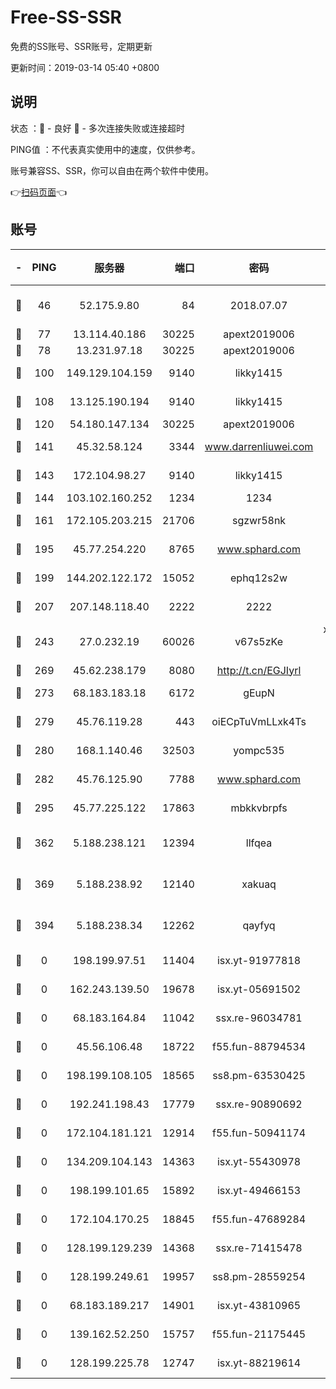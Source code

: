 # Free-SS-SSR

免费的SS账号、SSR账号，定期更新

更新时间：2019-03-14 05:40 +0800

## 说明

状态     ：🙂 - 良好 🙁 - 多次连接失败或连接超时

PING值   ：不代表真实使用中的速度，仅供参考。

账号兼容SS、SSR，你可以自由在两个软件中使用。

👉[扫码页面](https://liesauer.github.io/Free-SS-SSR/)👈

## 账号

|-|PING|服务器|端口|密码|加密方式|区域|
|:----:|:----:|:-----:|-----:|:----:|:----:|:----:|
|🙂|46|52.175.9.80|84|2018.07.07|chacha20-ietf-poly1305|HK|
|🙂|77|13.114.40.186|30225|apext2019006|chacha20|JP|
|🙂|78|13.231.97.18|30225|apext2019006|chacha20|JP|
|🙂|100|149.129.104.159|9140|likky1415|aes-256-cfb|HK|
|🙂|108|13.125.190.194|9140|likky1415|aes-256-cfb|KR|
|🙂|120|54.180.147.134|30225|apext2019006|chacha20|KR|
|🙂|141|45.32.58.124|3344|www.darrenliuwei.com|aes-256-cfb|JP|
|🙂|143|172.104.98.27|9140|likky1415|aes-256-cfb|JP|
|🙂|144|103.102.160.252|1234|1234|rc4-md5|JP|
|🙂|161|172.105.203.215|21706|sgzwr58nk|aes-256-cfb|JP|
|🙂|195|45.77.254.220|8765|www.sphard.com|aes-256-cfb|SG|
|🙂|199|144.202.122.172|15052|ephq12s2w|aes-256-cfb|US|
|🙂|207|207.148.118.40|2222|2222|aes-256-cfb|SG|
|🙂|243|27.0.232.19|60026|v67s5zKe|xchacha20-ietf-poly1305|HK|
|🙂|269|45.62.238.179|8080|http://t.cn/EGJIyrl|rc4-md5|CA|
|🙂|273|68.183.183.18|6172|gEupN|aes-256-cfb|SG|
|🙂|279|45.76.119.28|443|oiECpTuVmLLxk4Ts|aes-256-cfb|AU|
|🙂|280|168.1.140.46|32503|yompc535|aes-256-cfb|AU|
|🙂|282|45.76.125.90|7788|www.sphard.com|aes-256-cfb|AU|
|🙂|295|45.77.225.122|17863|mbkkvbrpfs|aes-256-cfb|GB|
|🙂|362|5.188.238.121|12394|llfqea|chacha20-ietf-poly1305|BR|
|🙂|369|5.188.238.92|12140|xakuaq|chacha20-ietf-poly1305|BR|
|🙂|394|5.188.238.34|12262|qayfyq|chacha20-ietf-poly1305|BR|
|🙁|0|198.199.97.51|11404|isx.yt-91977818|aes-256-cfb|US|
|🙁|0|162.243.139.50|19678|isx.yt-05691502|aes-256-cfb|US|
|🙁|0|68.183.164.84|11042|ssx.re-96034781|aes-256-cfb|US|
|🙁|0|45.56.106.48|18722|f55.fun-88794534|aes-256-cfb|US|
|🙁|0|198.199.108.105|18565|ss8.pm-63530425|aes-256-cfb|US|
|🙁|0|192.241.198.43|17779|ssx.re-90890692|aes-256-cfb|US|
|🙁|0|172.104.181.121|12914|f55.fun-50941174|aes-256-cfb|SG|
|🙁|0|134.209.104.143|14363|isx.yt-55430978|aes-256-cfb|SG|
|🙁|0|198.199.101.65|15892|isx.yt-49466153|aes-256-cfb|US|
|🙁|0|172.104.170.25|18845|f55.fun-47689284|aes-256-cfb|SG|
|🙁|0|128.199.129.239|14368|ssx.re-71415478|aes-256-cfb|SG|
|🙁|0|128.199.249.61|19957|ss8.pm-28559254|aes-256-cfb|SG|
|🙁|0|68.183.189.217|14901|isx.yt-43810965|aes-256-cfb|SG|
|🙁|0|139.162.52.250|15757|f55.fun-21175445|aes-256-cfb|SG|
|🙁|0|128.199.225.78|12747|isx.yt-88219614|aes-256-cfb|SG|
